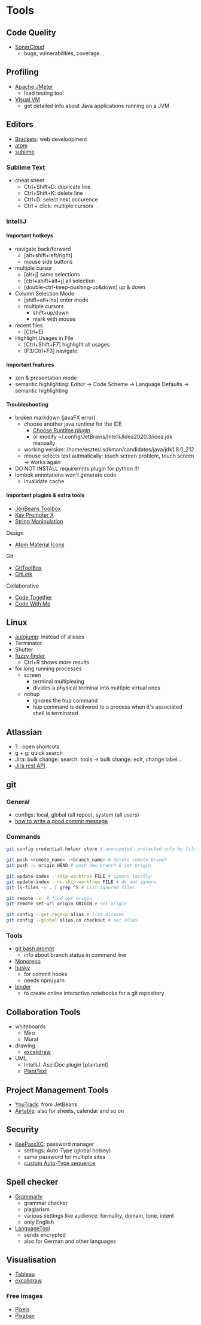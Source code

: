 # Tools

## Code Quelity

- [SonarCloud](https://sonarcloud.io/)
  - bugs, vulnerabilities, coverage...

## Profiling

- [Apache JMeter](https://jmeter.apache.org/)
  - load testing tool
- [Visual VM](https://visualvm.github.io/)
  - get detailed info about Java applications running on a JVM

## Editors

- [Brackets](http://brackets.io/): web develoopment
- [atom](https://atom.io/)
- [sublime](https://www.sublimetext.com/)

### Sublime Text

- cheat sheet
  - Ctrl+Shift+D: duplicate line
  - Ctrl+Shift+K: delete line
  - Ctrl+D: select next occurence
  - Ctrl + click: multiple cursors

### IntelliJ

#### Important hotkeys

- navigate back/forward
  - [alt+shift+left/right]
  - mouse side buttons
- multiple cursor
  - [alt+j] same selections
  - [ctrl+ahift+alt+j] all selection
  - [double-ctrl-keep-pushing-up&down] up & down
- Column Selection Mode
  - [shift+alt+Ins] enter mode
  - multiple cursors
    - shift+up/down
    - mark with mouse
- recent files
  - [Ctrl+E]
- Highlight Usages in File
  - [Ctrl+Shift+F7] highlight all usages
  - [F3/Ctrl+F3] navigate

#### Important features

- zen & presentation mode
- semantic highlighting: Editor -> Code Scheme -> Language Defaults -> semantic highlighting

#### Troubleshooting
  
- broken markdown (javaFX error)
  - choose another java runtime for the IDE
    - [Choose Runtime plugin](https://plugins.jetbrains.com/plugin/12836-choose-runtime)
    - or modify ~/.config/JetBrains/IntelliJIdea2020.3/idea.jdk manually
  - working version: /home/eszter/.sdkman/candidates/java/jdk1.8.0_212
  - mouse selects text autmatically: touch screen problem, touch screen -> works again
- DO NOT INSTALL requiremnts plugin for python !!!
- lombok annotations won't generate code
  - invalidate cache

#### Important plugins & extra tools

- [JenBeans Toolbox](https://www.jetbrains.com/toolbox-app/)
- [Key Promoter X](https://plugins.jetbrains.com/plugin/9792-key-promoter-x)
- [String Manipulation](https://plugins.jetbrains.com/plugin/2162-string-manipulation/)

Design
- [Atom Material Icons](https://plugins.jetbrains.com/plugin/10044-atom-material-icons)

Git
- [GitToolBox](https://plugins.jetbrains.com/plugin/7499-gittoolbox)
- [GitLink](https://plugins.jetbrains.com/plugin/8183-gitlink)


Collaborative
- [Code Together](https://plugins.jetbrains.com/plugin/14225-codetogether)
- [Code With Me](https://plugins.jetbrains.com/plugin/14896-code-with-me)

## Linux

- [autojump](https://github.com/wting/autojump): instead of aliases
- Terminator
- Shutter
- [fuzzy finder](https://github.com/junegunn/fzf)
  - Ctrl+R shows more results
- for long running processes
  - screen
    - terminal multiplexing
    - divides a physical terminal into multiple virtual ones
  - nohup
    - ignores the hup command
    - hup command is delivered to a process when it's associated shell is terminated


## Atlassian

- ? : open shortcuts
- g + g: quick search
- Jira: bulk change: search: tools -> bulk change: edit, change label...
- [Jira rest API](https://developer.atlassian.com/server/jira/platform/rest-apis/)

## git

### General

- configs: local, global (all repos), system (all users)
- [how to write a good commit message](https://chris.beams.io/posts/git-commit/)

### Commands

```bash
git config credential.helper store # unencypted, protected only by file permissions

git push <remote_name> :<branch_name> # delete remote branch
git push -u origin HEAD # push new branch & set origin

git update-index --skip-worktree FILE # ignore locally
git update-index --no-skip-worktree FILE # do not ignore
git ls-files -v . | grep ^S # list ignored files

git remote -v  # find out origin
git remote set-url origin ORIGIN # set origin

git config --get-regexp alias # list aliases
git config --global alias.co checkout # set alias
```

### Tools

- [git bash prompt](https://github.com/magicmonty/bash-git-prompt)
  - info about branch status in command line
- [Monorepo](https://www.atlassian.com/git/tutorials/monorepos)
- [husky](https://github.com/typicode/husky) 
  - for commit hooks
  - needs npm/yarn
- [binder](https://mybinder.org/) 
  - to create online interactive notebooks for a git repository

## Collaboration Tools

- whiteboards
  - Miro
  - Mural
- drawing
  - [excalidraw](https://excalidraw.com/)
- UML
  - IntelliJ: AsciiDoc plugin [plantuml]
  - [PlantText](https://www.planttext.com/)

## Project Management Tools

- [YouTrack](https://www.jetbrains.com/youtrack/?gclid=CjwKCAjwps75BRAcEiwAEiACMZrOZKN3r-n5sJOAKgFoa1jzhw3hzm0Gxz3lPHcEUuIiiBN2923J-hoCnKcQAvD_BwE): from JetBeans
- [Airtable](https://airtable.com/): also for sheets, calendar and so on

## Security

- [KeePassXC](https://keepassxc.org/): password manager
  - settings: Auto-Type (global hotkey)
  - same password for multiple sites
  - [custom Auto-Type sequence](https://github.com/keepassxreboot/keepassxc/wiki/Autotype-Custom-Sequence)

## Spell checker

- [Grammarly](https://www.grammarly.com/)
  - grammar checker
  - plagiarism
  - various settings like audience, formality, domain, tone, intent
  - only English
- [LanguageTool](https://languagetool.org/)
  - sends encrypted
  - also for German and other languages

## Visualisation

- [Tableau](https://www.tableau.com/)
- [excalidraw](https://excalidraw.com/)

### Free Images

- [Pixels](https://www.pexels.com/)
- [Pixabay](https://pixabay.com/)
